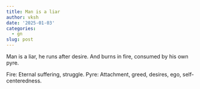 ```yaml
---
title: Man is a liar
author: vksh
date: '2025-01-03'
categories:
  - gn
slug: post 
---
```


Man is a liar, he runs after desire. 
And burns in fire, consumed by his own pyre.

Fire: Eternal suffering, struggle. 
Pyre: Attachment, greed, desires, ego, self-centeredness. 
